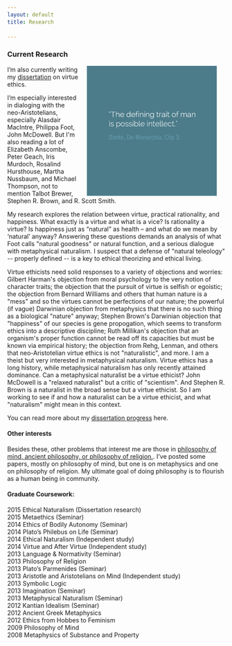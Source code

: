 ```yaml
---
layout: default
title: Research

--- 
```


### Current Research

<img src="/img/possibleintellect.png" alt="dante-intellect" align="right" hspace="20" height="300" width="300">

I’m also currently writing my [dissertation](/fun/phd) on virtue ethics. 

I’m especially interested in dialoging with the neo-Aristotelians, especially Alasdair MacIntre, Philippa Foot, John McDowell. But I'm also reading a lot of Elizabeth Anscombe, Peter Geach, Iris Murdoch, Rosalind Hursthouse, Martha Nussbaum, and Michael Thompson, not to mention Talbot Brewer, Stephen R. Brown, and R. Scott Smith. 

My research explores the relation between virtue, practical rationality, and happiness. What exactly is a virtue and what is a vice? Is rationality a virtue? Is happiness just as “natural” as health – and what do we mean by ‘natural’ anyway? Answering these questions demands an analysis of what Foot calls "natural goodness" or natural function, and a serious dialogue with metaphysical naturalism. I suspect that a defense of "natural teleology" -- properly defined -- is a key to ethical theorizing and ethical living. 

Virtue ethicists need solid responses to a variety of objections and worries: Gilbert Harman's objection from moral psychology to the very notion of character traits; the objection that the pursuit of virtue is selfish or egoistic; the objection from Bernard Williams and others that human nature is a "mess" and so the virtues cannot be perfections of our nature; the powerful (if vague) Darwinian objection from metaphysics that there is no such thing as a biological "nature" anyway; Stephen Brown's Darwinian objection that "happiness" of our species is gene propogation, which seems to transform ethics into a descriptive discipline; Ruth Millikan's objection that an organism's proper function cannot be read off its capacities but must be known via empirical history; the objection from Rehg, Lenman, and others that neo-Aristotelian virtue ethics is not "naturalistic", and more. I am a theist but very interested in metaphysical naturalism. Virtue ethics has a long history, while metaphysical naturalism has only recently attained dominance. Can a metaphysical naturalist be a virtue ethicist? John McDowell is a "relaxed naturalist" but a critic of "scientism". And Stephen R. Brown is a naturalist in the broad sense but a virtue ethicist. So I am working to see if and how a naturalist can be a virtue ethicist, and what "naturalism" might mean in this context. 

You can read more about my [dissertation progress](/fun/phd) here.


#### Other interests ###

Besides these, other problems that interest me are those in [philosophy of mind, ancient philosophy, or philosophy of religion.](https://uky.academia.edu/KeithBuhler). I've posted some papers, mostly on philosophy of mind, but one is on metaphysics and one on philosophy of religion. My ultimate goal of doing philosophy is to flourish as a human being in community.


#### Graduate Coursework: 
2015 Ethical Naturalism (Dissertation research)  
2015 Metaethics (Seminar)   
2014 Ethics of Bodily Autonomy (Seminar)  
2014 Plato’s Philebus on Life (Seminar)  
2014 Ethical Naturalism (Independent study)  
2014 Virtue and After Virtue (Independent study)  
2013 Language & Normativity (Seminar)  
2013 Philosophy of Religion  
2013 Plato’s Parmenides (Seminar)  
2013 Aristotle and Aristotelians on Mind (Independent study)  
2013 Symbolic Logic  
2013 Imagination (Seminar)  
2013 Metaphysical Naturalism (Seminar)  
2012 Kantian Idealism (Seminar)  
2012 Ancient Greek Metaphysics  
2012 Ethics from Hobbes to Feminism  
2009 Philosophy of Mind  
2008 Metaphysics of Substance and Property  
